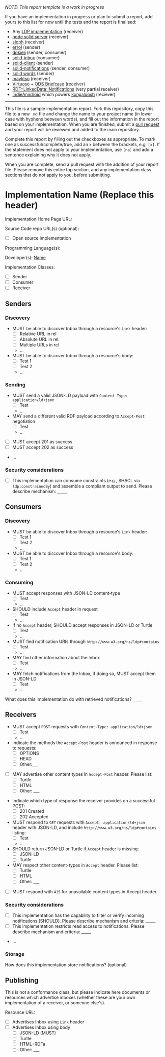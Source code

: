*NOTE: This report template is a work in progress*

If you have an implementation in progress or plan to submit a report, add yours to this list for now until the tests and the report is finalised:

* Any [LDP implementation](https://www.w3.org/wiki/LDP_Implementations) (receiver)
* [node solid server](https://github.com/solid/node-solid-server) (receiver)
* [sloph](https://github.com/rhiaro/sloph) (receiver)
* [errol](https://github.com/linkeddata/errol) (sender)
* [dokieli](https://dokie.li/) (sender, consumer)
* [solid-inbox](https://github.com/solid/solid-inbox) (consumer)
* [solid-client](https://github.com/solid/solid-client) (sender)
* [solid-notifications](https://github.com/solid/solid-notifications)
  (sender, consumer)
* [solid words](https://github.com/melvincarvalho/vocab) (sender)
* [mayktso](https://github.com/csarven/mayktso) (receiver)
* [Virtuoso](https://github.com/openlink/virtuoso-opensource) + [ODS Briefcase](http://ods.openlinksw.com/wiki/ODS/OdsBriefcase) (receiver)
* [RDF::LinkedData::Notifications](https://github.com/kjetilk/p5-rdf-linkeddata-notifications) (very partial receiver)
* [IndieAnndroid](https://github.com/Kongaloosh/IndieAnndroid) which powers [kongaloosh](http://kongaloosh.com) (reciever)

---

This file is a sample implementation report. Fork this repository, copy this file to a new `.md` file and change the name to your project name (in lower case with hyphens between words), and fill out the information in the report based on your implementation. When you are finished, submit a [pull request](https://help.github.com/articles/using-pull-requests/) and your report will be reviewed and added to the main repository.

Complete this report by filling out the checkboxes as appropriate. To mark one as successful/complete/true, add an `x` between the brackets, e.g. `[x]`. If the statement does not apply to your implementation, use `[na]` and add a sentence explaining why it does not apply.

When you are complete, send a pull request with the addition of your report file. Please remove this entire top section, and any implementation class sections that do not apply to you, before submitting.


# Implementation Name (Replace this header)

Implementation Home Page URL:

Source Code repo URL(s) (optional):
* [ ] Open source implementation

Programming Language(s):

Developer(s): [Name](http://you.example.com)

Implementation Classes:

* [ ] Sender
* [ ] Consumer
* [ ] Receiver

## Senders

### Discovery

* MUST be able to discover Inbox through a resource's `Link` header:
  * [ ] Relative URL in rel
  * [ ] Absolute URL in rel
  * [ ] Multiple URLs in rel
  * ...
* MUST be able to discover Inbox through a resource's body:
  * [ ] Test 1
  * [ ] Test 2
  * ...

### Sending

* MUST send a valid JSON-LD payload with `Content-Type: application/ld+json`
  * [ ] Test
  * ...
* MAY send a different valid RDF payload according to `Accept-Post` negotiation
  *  [ ] Test
  *  ...
* [ ] MUST accept 201 as success
* [ ] MUST accept 202 as success
* ...

### Security considerations
* [ ] This implementation can consume constraints (e.g., SHACL via `ldp:constrainedBy`) and assemble a compliant output to send. Please describe mechanism: _____


## Consumers

### Discovery

* MUST be able to discover Inbox through a resource's `Link` header:
  * [ ] Test 1
  * [ ] Test 2
  * ...
* MUST be able to discover Inbox through a resource's body:
  * [ ] Test 1
  * [ ] Test 2
  * ...

### Consuming

* MUST accept responses with JSON-LD content-type
  * [ ] Test
  * ...
* SHOULD include `Accept` header in request
  * [ ] Test
  * ...
* If no `Accept` header, SHOULD accept responses in JSON-LD or Turtle
  * [ ] Test
  * ...
* MUST find notification URIs through `http://www.w3.org/ns/ldp#contains`
  * [ ] Test
  * ...
* MAY find other information about the Inbox
  * [ ] Test
  * ...
* MAY fetch notifications from the Inbox, if doing so, MUST accept them in JSON-LD
  * [ ] Test
  * ...

What does this implementation do with retrieved notifications? _____

## Receivers

* MUST accept `POST` requests with `Content-Type: application/ld+json`
  * [ ] Test
  * ...
* Indicate the methods the `Accept-Post` header is announced in response to requests:
  * [ ] OPTIONS
  * [ ] HEAD
  * [ ] Other:___
* [ ] MAY advertise other content types in `Accept-Post` header. Please list:
  * [ ] Turtle
  * [ ] HTML
  * [ ] Other: ___
* Indicate which type of response the receiver provides on a successful POST:
  * [ ] 201 Created
  * [ ] 202 Accepted

* MUST respond to `GET` requests with `Accept: application/ld+json` header with JSON-LD, and include `http://www.w3.org/ns/ldp#contains` listing:
  * [ ] Test
  * ...
* SHOULD return JSON-LD or Turtle if `Accept` header is missing:
  * [ ] JSON-LD
  * [ ] Turtle
* MAY respect other content-types in `Accept` header. Please list:
  * [ ] Turtle
  * [ ] HTML
  * [ ] Other: ___
* [ ] MUST respond with `415` for unavailable content types in Accept header.

### Security considerations

* [ ] This implementation has the capability to filter or verify incoming notifications (SHOULD). Please describe mechanism and criteria: _____
* [ ] This implementation restricts read access to notifications. Please describe mechanism and criteria: _____
* ...

### Storage

How does this implementation store notifications? (optional)

## Publishing

This is not a conformance class, but please indicate here documents or resources which advertise inboxes (whether these are your own implementation of a receiver, or someone else's).

Resource URL:

* [ ] Advertises Inbox using `Link` header
* [ ] Advertises Inbox using body
  * [ ] JSON-LD (MUST)
  * [ ] Turtle
  * [ ] HTML+RDFa
  * [ ] Other: ___
